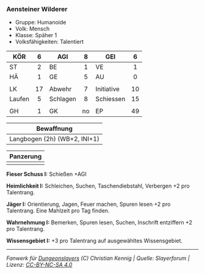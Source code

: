 ### Aensteiner Wilderer

- Gruppe: Humanoide
- Volk: Mensch
- Klasse: Späher 1
- Volksfähigkeiten: Talentiert

| KÖR    |  6  | AGI      |  8  | GEI        |  6  |
| ------ | :-: | -------- | :-: | ---------- | :-: |
| ST     |  2  | BE       |  1  | VE         |  1  |
| HÄ     |  1  | GE       |  5  | AU         |  0  |
|        |     |          |     |            |     |
| LK     | 17  | Abwehr   |  7  | Initiative | 10  |
| Laufen |  5  | Schlagen |  8  | Schiessen  | 15  |
|        |     |          |     |            |     |
| GH     |  1  | GK       | no  | EP         | 49  |

|          Bewaffnung          |
| :--------------------------: |
| Langbogen (2h) (WB+2, INI+1) |

| Panzerung |
| :-------: |
|           |

**Fieser Schuss I:** Schießen +AGI

**Heimlichkeit I:** Schleichen, Suchen, Taschendiebstahl, Verbergen +2 pro Talentrang.

**Jäger I:** Orientierung, Jagen, Feuer machen, Spuren lesen +2 pro Talentrang. Eine Mahlzeit pro Tag finden.

**Wahrnehmung I:** Bemerken, Spuren lesen, Suchen, Inschrift entziffern +2 pro Talentrang.

**Wissensgebiet I:** +3 pro Talentrang auf ausgewähltes Wissensgebiet.

---

_Fanwerk für [Dungeonslayers](https://www.dungeonslayers.net/) (C) Christian Kennig | Quelle: Slayerforum | Lizenz: [CC-BY-NC-SA 4.0](https://creativecommons.org/licenses/by-nc-sa/4.0/deed.de)_
